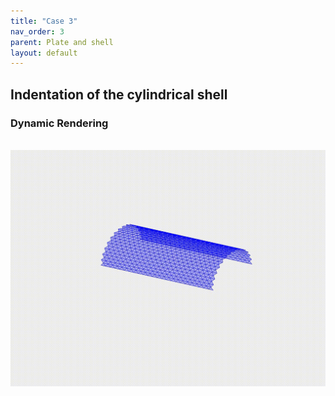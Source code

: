 ```yaml
---
title: "Case 3"
nav_order: 3
parent: Plate and shell
layout: default
---
```


## Indentation of the cylindrical shell


### Dynamic Rendering
<br/><img src='../assets/videos/plate_3.gif' width="600">